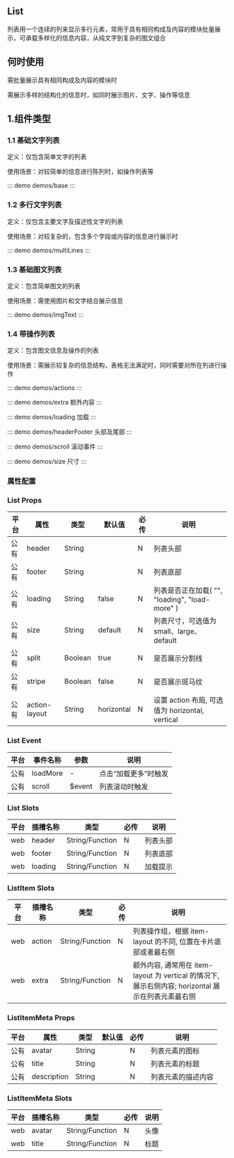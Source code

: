 ## List 
列表用一个连续的列来显示多行元素，常用于具有相同构成及内容的模块批量展示，可承载多样化的信息内容，从纯文字到复杂的图文组合

## 何时使用
需批量展示具有相同构成及内容的模块时

需展示多样的结构化的信息时，如同时展示图片、文字、操作等信息

## 1.组件类型
### 1.1 基础文字列表
定义：仅包含简单文字的列表

使用场景：对较简单的信息进行陈列时，如操作列表等

::: demo demos/base
:::

### 1.2 多行文字列表
定义：仅包含主要文字及描述性文字的列表

使用场景：对较复杂的，包含多个字段或内容的信息进行展示时

::: demo demos/multiLines
:::

### 1.3 基础图文列表
定义：包含简单图文的列表

使用场景：需使用图片和文字结合展示信息

::: demo demos/imgText
:::

### 1.4 带操作列表
定义：包含图文信息及操作的列表

使用场景：需展示较复杂的信息结构，表格无法满足时，同时需要对所在列进行操作

::: demo demos/actions
:::

::: demo demos/extra 额外内容
:::

::: demo demos/loading 加载
:::

::: demo demos/headerFooter 头部及尾部
:::

::: demo demos/scroll 滚动事件
:::

::: demo demos/size 尺寸
:::

### 属性配置
### List Props

|平台|属性           |类型            |默认值    |必传|说明                                                           |
|--|-------------|--------------|-------|--|-------------------------------------------------------------|
|公有|header     |String|       |N |列表头部                                                         |
|公有|footer     |String|       |N |列表底部                                                         |
|公有|loading      |String|false  |N |列表是否正在加载( "", "loading", "load-more" )                       |
|公有|size         |String        |default|N |列表尺寸，可选值为 small、large、default                                |
|公有|split        |Boolean       |true   |N |是否展示分割线                                                      |
|公有|stripe       |Boolean       |false  |N |是否展示斑马纹                                                      |
|公有|action-layout|String        |horizontal  |N |设置 action 布局, 可选值为 horizontal, vertical                              |

### List Event
|平台|事件名称    |参数                                 |说明                             |
|--|--------|-----------------------------------|-------------------------------|
|公有|loadMore|\-                                 |点击“加载更多”时触发                    |
|公有|scroll  |$event|列表滚动时触发|

### List Slots
| 平台| 插槽名称| 类型| 必传 | 说明 |
|-----|-----|-----|-----|-----|
| web| header | String/Function | N | 列表头部 |
| web| footer | String/Function | N | 列表底部 |
| web| loading | String/Function | N | 加载提示 |

### ListItem Slots
| 平台| 插槽名称| 类型| 必传 | 说明 |
|-----|-----|-----|-----|-----|
| web| action | String/Function | N | 列表操作组，根据 item-layout 的不同, 位置在卡片底部或者最右侧 |
| web| extra | String/Function | N | 额外内容, 通常用在 item-layout 为 vertical 的情况下, 展示右侧内容; horizontal 展示在列表元素最右侧 |

### ListItemMeta Props
|平台|属性         |类型            |默认值|必传|说明       |
|--|-----------|--------------|---|--|---------|
|公有|avatar     |String|   |N |列表元素的图标  |
|公有|title      |String|   |N |列表元素的标题  |
|公有|description|String|   |N |列表元素的描述内容|

### ListItemMeta Slots
| 平台| 插槽名称| 类型| 必传 | 说明 |
|-----|-----|-----|-----|-----|
| web| avatar | String/Function | N | 头像 |
| web| title | String/Function | N | 标题 |